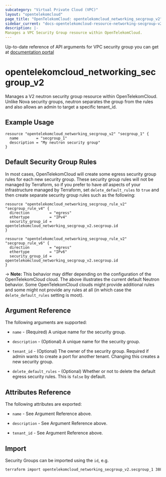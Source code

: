 ```yaml
---
subcategory: "Virtual Private Cloud (VPC)"
layout: "opentelekomcloud"
page_title: "OpenTelekomCloud: opentelekomcloud_networking_secgroup_v2"
sidebar_current: "docs-opentelekomcloud-resource-networking-secgroup-v2"
description: |-
Manages a VPC Security Group resource within OpenTelekomCloud.
---
```


Up-to-date reference of API arguments for VPC security group you can get at
[documentation portal](https://docs.otc.t-systems.com/virtual-private-cloud/api-ref/native_openstack_neutron_apis_v2.0/security_group)

# opentelekomcloud_networking_secgroup_v2

Manages a V2 neutron security group resource within OpenTelekomCloud.
Unlike Nova security groups, neutron separates the group from the rules
and also allows an admin to target a specific tenant_id.

## Example Usage

```hcl
resource "opentelekomcloud_networking_secgroup_v2" "secgroup_1" {
  name        = "secgroup_1"
  description = "My neutron security group"
}
```

## Default Security Group Rules

In most cases, OpenTelekomCloud will create some egress security group rules for each
new security group. These security group rules will not be managed by
Terraform, so if you prefer to have *all* aspects of your infrastructure
managed by Terraform, set `delete_default_rules` to `true` and then create
separate security group rules such as the following:

```hcl
resource "opentelekomcloud_networking_secgroup_rule_v2" "secgroup_rule_v4" {
  direction         = "egress"
  ethertype         = "IPv4"
  security_group_id = opentelekomcloud_networking_secgroup_v2.secgroup.id
}

resource "opentelekomcloud_networking_secgroup_rule_v2" "secgroup_rule_v6" {
  direction         = "egress"
  ethertype         = "IPv6"
  security_group_id = opentelekomcloud_networking_secgroup_v2.secgroup.id
}
```

-> **Note:** This behavior may differ depending on the configuration of
the OpenTelekomCloud cloud. The above illustrates the current default Neutron
behavior. Some OpenTelekomCloud clouds might provide additional rules and some might
not provide any rules at all (in which case the `delete_default_rules` setting
is moot).

## Argument Reference

The following arguments are supported:

* `name` - (Required) A unique name for the security group.

* `description` - (Optional) A unique name for the security group.

* `tenant_id` - (Optional) The owner of the security group. Required if admin
  wants to create a port for another tenant. Changing this creates a new
  security group.

* `delete_default_rules` - (Optional) Whether or not to delete the default
  egress security rules. This is `false` by default.

## Attributes Reference

The following attributes are exported:

* `name` - See Argument Reference above.

* `description` - See Argument Reference above.

* `tenant_id` - See Argument Reference above.

## Import

Security Groups can be imported using the `id`, e.g.

```sh
terraform import opentelekomcloud_networking_secgroup_v2.secgroup_1 38809219-5e8a-4852-9139-6f461c90e8bc
```

